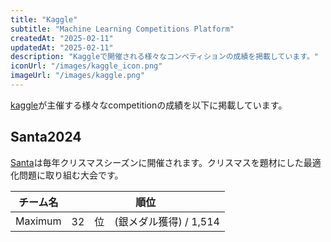 ```yaml
---
title: "Kaggle"
subtitle: "Machine Learning Competitions Platform"
createdAt: "2025-02-11"
updatedAt: "2025-02-11"
description: "Kaggleで開催される様々なコンペティションの成績を掲載しています。"
iconUrl: "/images/kaggle_icon.png"
imageUrl: "/images/kaggle.png"
---
```


[kaggle](https://www.kaggle.com/competitions/)が主催する様々なcompetitionの成績を以下に掲載しています。

## Santa2024

[Santa](https://www.kaggle.com/competitions/santa-2024/)は毎年クリスマスシーズンに開催されます。クリスマスを題材にした最適化問題に取り組む大会です。

| チーム名 | 順位 |
| :-: | :-: |
| Maximum | 32　位　(銀メダル獲得) / 1,514 |
